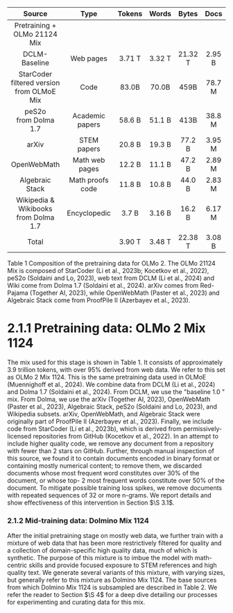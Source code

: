 | Source | Type | Tokens | Words | Bytes | Docs |
| :--: | :--: | :--: | :--: | :--: | :--: |
| Pretraining + OLMo 21124 Mix |  |  |  |  |  |
| DCLM-Baseline | Web pages | 3.71 T | 3.32 T | 21.32 T | 2.95 B |
| StarCoder filtered version from OLMoE Mix | Code | 83.0B | 70.0B | 459B | 78.7 M |
| peS2o <br> from Dolma 1.7 | Academic papers | 58.6 B | 51.1 B | 413B | 38.8 M |
| arXiv | STEM papers | 20.8 B | 19.3 B | 77.2 B | 3.95 M |
| OpenWebMath | Math web pages | 12.2 B | 11.1 B | 47.2 B | 2.89 M |
| Algebraic Stack | Math proofs code | 11.8 B | 10.8 B | 44.0 B | 2.83 M |
| Wikipedia \& Wikibooks from Dolma 1.7 | Encyclopedic | 3.7 B | 3.16 B | 16.2 B | 6.17 M |
| Total |  | 3.90 T | 3.48 T | 22.38 T | 3.08 B |

Table 1 Composition of the pretraining data for OLMo 2. The OLMo 21124 Mix is composed of StarCoder (Li et al., 2023b; Kocetkov et al., 2022), peS2o (Soldaini and Lo, 2023), web text from DCLM (Li et al., 2024) and Wiki come from Dolma 1.7 (Soldaini et al., 2024). arXiv comes from Red-Pajama (Together AI, 2023), while OpenWebMath (Paster et al., 2023) and Algebraic Stack come from ProofPile II (Azerbayev et al., 2023).

# 2.1.1 Pretraining data: OLMo 2 Mix 1124 

The mix used for this stage is shown in Table 1. It consists of approximately 3.9 trillion tokens, with over $95 \%$ derived from web data. We refer to this set as OLMo 2 Mix 1124. This is the same pretraining data used in OLMoE (Muennighoff et al., 2024).
We combine data from DCLM (Li et al., 2024) and Dolma 1.7 (Soldaini et al., 2024). From DCLM, we use the "baseline 1.0 " mix. From Dolma, we use the arXiv (Together AI, 2023), OpenWebMath (Paster et al., 2023), Algebraic Stack, peS2o (Soldaini and Lo, 2023), and Wikipedia subsets. arXiv, OpenWebMath, and Algebraic Stack were originally part of ProofPile II (Azerbayev et al., 2023).
Finally, we include code from StarCoder (Li et al., 2023b), which is derived from permissively-licensed repositories from GitHub (Kocetkov et al., 2022). In an attempt to include higher quality code, we remove any document from a repository with fewer than 2 stars on GitHub. Further, through manual inspection of this source, we found it to contain documents encoded in binary format or containing mostly numerical content; to remove them, we discarded documents whose most frequent word constitutes over $30 \%$ of the document, or whose top- 2 most frequent words constitute over $50 \%$ of the document. To mitigate possible training loss spikes, we remove documents with repeated sequences of 32 or more n-grams. We report details and show effectiveness of this intervention in Section $\S 3.1$.

### 2.1.2 Mid-training data: Dolmino Mix 1124

After the initial pretraining stage on mostly web data, we further train with a mixture of web data that has been more restrictively filtered for quality and a collection of domain-specific high quality data, much of which is synthetic. The purpose of this mixture is to imbue the model with math-centric skills and provide focused exposure to STEM references and high quality text. We generate several variants of this mixture, with varying sizes, but generally refer to this mixture as Dolmino Mix 1124. The base sources from which Dolmino Mix 1124 is subsampled are described in Table 2. We refer the reader to Section $\S 4$ for a deep dive detailing our processes for experimenting and curating data for this mix.